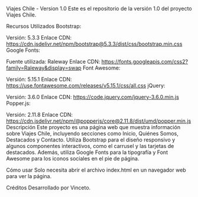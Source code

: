 Viajes Chile - Version 1.0
Este es el repositorio de la versión 1.0 del proyecto Viajes Chile.

Recursos Utilizados
Bootstrap:

Versión: 5.3.3
Enlace CDN: https://cdn.jsdelivr.net/npm/bootstrap@5.3.3/dist/css/bootstrap.min.css
Google Fonts:

Fuente utilizada: Raleway
Enlace CDN: https://fonts.googleapis.com/css2?family=Raleway&display=swap
Font Awesome:

Versión: 5.15.1
Enlace CDN: https://use.fontawesome.com/releases/v5.15.1/css/all.css
jQuery:

Versión: 3.6.0
Enlace CDN: https://code.jquery.com/jquery-3.6.0.min.js
Popper.js:

Versión: 2.11.8
Enlace CDN: https://cdn.jsdelivr.net/npm/@popperjs/core@2.11.8/dist/umd/popper.min.js
Descripción
Este proyecto es una página web que muestra información sobre Viajes Chile, incluyendo secciones como Inicio, Quiénes Somos, Destacados y Contacto. Utiliza Bootstrap para el diseño responsivo y algunos componentes interactivos, como el carrusel y las tarjetas de destacados. Además, utiliza Google Fonts para la tipografía y Font Awesome para los iconos sociales en el pie de página.

Cómo usar
Solo necesita abrir el archivo index.html en un navegador web para ver la página.

Créditos
Desarrollado por Vinceto.
